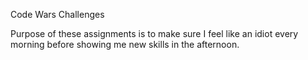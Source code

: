 Code Wars Challenges

Purpose of these assignments is to make sure I feel like an idiot every morning before showing me new skills in the afternoon. 
